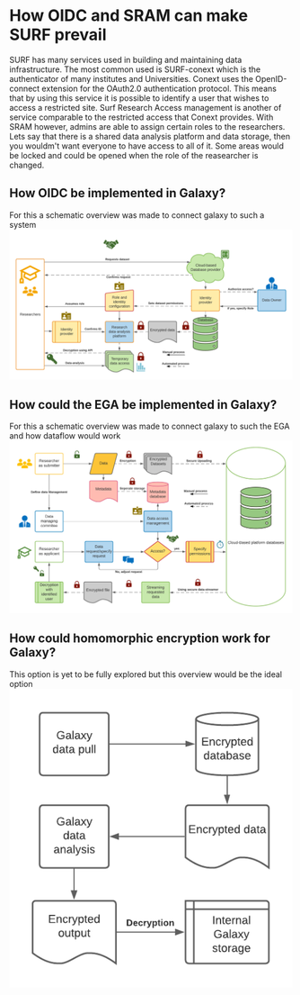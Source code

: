 # How OIDC and SRAM can make SURF prevail
SURF has many services used in building and maintaining data infrastructure. The most common used is SURF-conext which is the authenticator of many institutes and Universities. 
Conext uses the OpenID-connect extension for the OAuth2.0 authentication protocol. This means that by using this service it is possible to identify a user that wishes to access a restricted site. 
Surf Research Access management is another of service comparable to the restricted access that Conext provides. With SRAM however, admins are able to assign certain roles to the researchers. Lets say that there is a shared data analysis platform and data storage, then you wouldm't want everyone to have access to all of it. Some areas would be locked and could be opened when the role of the reasearcher is changed.

## How OIDC be implemented in Galaxy?
For this a schematic overview was made to connect galaxy to such a system
![alt text](https://github.com/NielsMol/UNRAVEL-Galaxy/blob/main/OpenID-Connect/Dataflow%20of%20applicant.png )

## How could the EGA be implemented in Galaxy?
For this a schematic overview was made to connect galaxy to such the EGA and how dataflow would work
![alt text](https://github.com/NielsMol/UNRAVEL-Galaxy/blob/main/OpenID-Connect/Overflow%20of%20the%20data%20management.png)

## How could homomorphic encryption work for Galaxy?
This option is yet to be fully explored but this overview would be the ideal option
![alt text](https://github.com/NielsMol/UNRAVEL-Galaxy/blob/main/OpenID-Connect/homomorhpic%20encryption%20basic%20overview.png)

